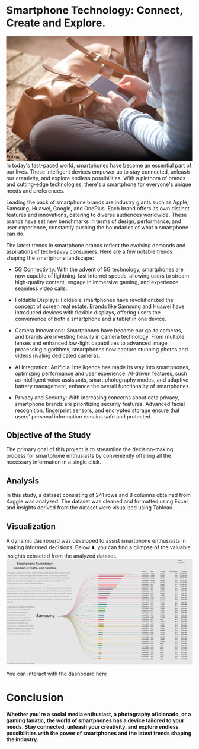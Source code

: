 # Smartphone Technology: Connect, Create and Explore.

![](smartphone.jpg)
In today's fast-paced world, smartphones have become an essential part of our lives. These intelligent devices empower us to stay connected, unleash our creativity, and explore endless possibilities. With a plethora of brands and cutting-edge technologies, there's a smartphone for everyone's unique needs and preferences.

Leading the pack of smartphone brands are industry giants such as Apple, Samsung, Huawei, Google, and OnePlus. Each brand offers its own distinct features and innovations, catering to diverse audiences worldwide. These brands have set new benchmarks in terms of design, performance, and user experience, constantly pushing the boundaries of what a smartphone can do.

The latest trends in smartphone brands reflect the evolving demands and aspirations of tech-savvy consumers. Here are a few notable trends shaping the smartphone landscape:

- 5G Connectivity: With the advent of 5G technology, smartphones are now capable of lightning-fast internet speeds, allowing users to stream high-quality content, engage in immersive gaming, and experience seamless video calls.

- Foldable Displays: Foldable smartphones have revolutionized the concept of screen real estate. Brands like Samsung and Huawei have introduced devices with flexible displays, offering users the convenience of both a smartphone and a tablet in one device.

- Camera Innovations: Smartphones have become our go-to cameras, and brands are investing heavily in camera technology. From multiple lenses and enhanced low-light capabilities to advanced image processing algorithms, smartphones now capture stunning photos and videos rivaling dedicated cameras.

- AI Integration: Artificial Intelligence has made its way into smartphones, optimizing performance and user experience. AI-driven features, such as intelligent voice assistants, smart photography modes, and adaptive battery management, enhance the overall functionality of smartphones.

- Privacy and Security: With increasing concerns about data privacy, smartphone brands are prioritizing security features. Advanced facial recognition, fingerprint sensors, and encrypted storage ensure that users' personal information remains safe and protected.

##  Objective of the Study
The primary goal of this project is to streamline the decision-making process for smartphone enthusiasts by conveniently offering all the necessary information in a single click.

##  Analysis
In this study, a dataset consisting of 241 rows and 8 columns obtained from Kaggle was analyzed. The dataset was cleaned and formatted using Excel, and insights derived from the dataset were visualized using Tableau.

##  Visualization
A dynamic dashboard was developed to assist smartphone enthusiasts in making informed decisions. Below ⬇️, you can find a glimpse of the valuable insights extracted from the analyzed dataset.
![](Dashboard.png)

You can interact with the dashboard [here](https://public.tableau.com/views/Mobiles_16852921818410/Dashboard1?:language=en-US&:display_count=n&:origin=viz_share_link)

# Conclusion
**Whether you're a social media enthusiast, a photography aficionado, or a gaming fanatic, the world of smartphones has a device tailored to your needs. Stay connected, unleash your creativity, and explore endless possibilities with the power of smartphones and the latest trends shaping the industry.**
